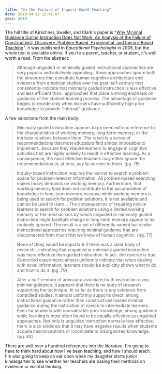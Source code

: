 ```yaml
---
title: "On the Failure of Inquiry-Based Teaching"
date: 2010-04-12 12:41:07
year: 2010
---
```

The full title of Kirschner, Sweller, and Clark's paper is "<a href="http://www.cogtech.usc.edu/publications/kirschner_Sweller_Clark.pdf">Why Minimal Guidance During Instruction Does Not Work: An Analysis of the Failure of Constructivist, Discovery, Problem-Based, Experiential, and Inquiry-Based Teaching</a>". It was published in <em>Educational Psychologist</em> in 2006, but the whole text is available online. If you're a parent, teacher, or student, it's well worth a read. From the abstract:
<blockquote>Although unguided or minimally guided instructional approaches are very popular and intuitively appealing…these approaches ignore both the structures that constitute human cognitive architecture and evidence from empirical studies over the past half-century that consistently indicate that minimally guided instruction is less effective and less efficient than…approaches that place a strong emphasis on guidance of the student learning process. The advantage of guidance begins to recede only when learners have sufficiently high prior knowledge to provide "internal" guidance.</blockquote>
A few selections from the main body:
<blockquote>Minimally guided instruction appears to proceed with no reference to the characteristics of working memory, long-term memory, or the intricate relations between them. The result is a series of recommendations that most educators find almost impossible to implement…because they require learners to engage in cognitive activities that are highly unlikely to result in effective learning. As a consequence, the most efefctive teachers may either ignore the recommendations or, at best, pay lip service to them. (pg. 76)</blockquote>
<blockquote>Inquiry-based instruction requires the learner to search a problem space for problem-relevant information. All problem-based searching makes heavy demands on working memory. Furthermore, that working memory load does not contribute to the accumulation of knowledge in long-term memory because while working memory is being used to search for problem solutions, it is not available and cannot be used to learn… The consequences of requiring novice learners to search for problem solutions using a limited working memory or the mechanisms by which unguided or minimally guided instruction might facilitate change in long-term memory appear to be routinely ignored. The result is a set of differently named but similar instructional approaches requiring minimal guidance that are disconnected from much that we know of human cognition. (pg. 77)</blockquote>
<blockquote>None of [this] would be important if there was a clear body of research…indicating that unguided or minimally guided instruction was more effective than guided instruction. In act…the reverse is true. Controlled experiments almost uniformly indicate that when dealing with novel information, learners should be explicitly shown what to do and how to do it. (pg. 79)</blockquote>
<blockquote>After a half-century of advocacy associated with instruction using minimal guidance, it appears that there is no body of research supporting the technique. In so far as there is any evidence from controlled studies, it almost uniformly supports direct, strong instructional guidance rather than constructivist-based minimal guidance during the instruction of novice to intermediate learners. Even for students with considerable prior knowledge, strong guidance while learning is most often found to be equally effective as unguided approaches. Not only is unguided instruction normally less effective; there is also evidence that it may have negative results when students acquire misconceptions or incomplete or disorganized knowledge. (pg. 83)</blockquote>
There are well over a hundred references into the literature. I'm going to have to think hard about how I've been teaching, and how I should teach. I'm also going to keep an ear open when my daughter starts junior kindergarten to see whether her teachers are basing their methods on evidence or wishful thinking.

